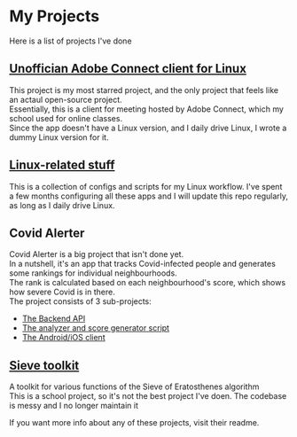 # My Projects

Here is a list of projects I've done

## [Unoffician Adobe Connect client for Linux](https://github.com/mahancoder/Adobe-Connect-Linux)
This project is my most starred project, and the only project that feels like an actaul open-source project.  
Essentially, this is a client for meeting hosted by Adobe Connect, which my school used for online classes.  
Since the app doesn't have a Linux version, and I daily drive Linux, I wrote a dummy Linux version for it.  

## [Linux-related stuff](https://github.com/mahancoder/.dotfiles)
This is a collection of configs and scripts for my Linux workflow. I've spent a few months configuring all these apps and I will update this repo regularly, as long as I daily drive Linux.

## Covid Alerter
Covid Alerter is a big project that isn't done yet.  
In a nutshell, it's an app that tracks Covid-infected people and generates some rankings for individual neighbourhoods.  
The rank is calculated based on each neighbourhood's score, which shows how severe Covid is in there.  
The project consists of 3 sub-projects:
* [The Backend API](https://github.com/mahancoder/CovidAlerterBackendApi)
* [The analyzer and score generator script](https://github.com/mahancoder/covid-alerter-data-analyzer)
* [The Android/iOS client](https://github.com/mahancoder/covid-alerter-mobile-app)

## [Sieve toolkit](https://github.com/mahancoder/Sieve-Toolkit)
A toolkit for various functions of the Sieve of Eratosthenes algorithm  
This is a school project, so it's not the best project I've doen. The codebase is messy and I no longer maintain it

If you want more info about any of these projects, visit their readme.

